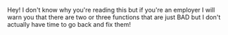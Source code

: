 Hey! I don't know why you're reading this but if you're an employer I will warn you that there are two or three functions that are just BAD but I don't actually have time to go back and fix them!
